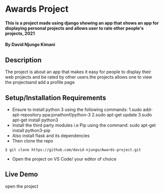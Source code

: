 # Awards Project
#### This is a project made using django showing an app that shows an app for displaying personal projects and allows user to rate  other people's projects, 2021
#### By **David Njungo Kimani**
## Description
The project is about an app that makes it easy for people to display their web projects and be rated by other users.the projects allows one to view the projectsand add a profile page
## Setup/Installation Requirements
* Ensure  to install python 3 using the following commands:
    1.sudo add-apt-repository ppa:jonathonf/python-3
    2.sudo apt-get update
    3.sudo apt-get install python3
* Install the third party modules i.e Pip using the command:
    sudo apt-get install python3-pip 
* Also install flask and its dependencies
* Then clone the repo 
```
$ git clone https://github.com/david-njungo/Awards-project.git
```
* Open  the project on VS Code/ your editor of choice
## Live Demo
open the project  